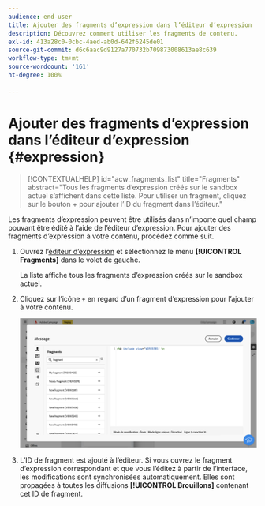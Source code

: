 ```yaml
---
audience: end-user
title: Ajouter des fragments d’expression dans l’éditeur d’expression
description: Découvrez comment utiliser les fragments de contenu.
exl-id: 413a28c0-0cbc-4aed-ab0d-642f6245de01
source-git-commit: d6c6aac9d9127a770732b709873008613ae8c639
workflow-type: tm+mt
source-wordcount: '161'
ht-degree: 100%

---
```


# Ajouter des fragments d’expression dans l’éditeur d’expression {#expression}

>[!CONTEXTUALHELP]
>id="acw_fragments_list"
>title="Fragments"
>abstract="Tous les fragments d’expression créés sur le sandbox actuel s’affichent dans cette liste. Pour utiliser un fragment, cliquez sur le bouton + pour ajouter l’ID du fragment dans l’éditeur."

<!-- pas vu dans l'UI-->

Les fragments d’expression peuvent être utilisés dans n’importe quel champ pouvant être édité à l’aide de l’éditeur d’expression. Pour ajouter des fragments d’expression à votre contenu, procédez comme suit.

1. Ouvrez l’[éditeur d’expression](../personalization/gs-personalization.md) et sélectionnez le menu **[!UICONTROL Fragments]** dans le volet de gauche.

   La liste affiche tous les fragments d’expression créés sur le sandbox actuel.

1. Cliquez sur l’icône `+` en regard d’un fragment d’expression pour l’ajouter à votre contenu.

   ![Capture d’écran affichant l’ajout d’un fragment d’expression à l’aide de l’icône +](assets/fragment-add-expression.png)

1. L’ID de fragment est ajouté à l’éditeur. Si vous ouvrez le fragment d’expression correspondant et que vous l’éditez à partir de l’interface, les modifications sont synchronisées automatiquement. Elles sont propagées à toutes les diffusions **[!UICONTROL Brouillons]** contenant cet ID de fragment.